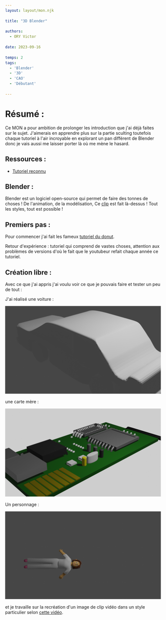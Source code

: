 ```yaml
---
layout: layout/mon.njk

title: "3D Blender"

authors:
  - ORY Victor

date: 2023-09-16

temps: 2
tags:
  - 'Blender'
  - '3D'
  - 'CAO'
  - 'Débutant'
  
---
```


# Résumé :

Ce MON a pour ambition de prolonger les introduction que j'ai déjà faites sur le sujet.
J'aimerais en apprendre plus sur la partie sculting toutefois chaque tutoriel à l'air incroyable en explorant un pan différent de Blender donc je vais aussi me laisser porter là où me mène le hasard. 

## Ressources :

- [Tutoriel reconnu](https://www.youtube.com/watch?v=B0J27sf9N1Y&list=PLjEaoINr3zgEPv5y--4MKpciLaoQYZB1Z)

## Blender :

Blender est un logiciel open-source qui permet de faire des tonnes de choses ! 
De l'animation, de la modélisation, 
Ce [clip](https://www.youtube.com/watch?v=q7YV__JxIbg) est fait là-dessus ! Tout les styles, tout est possible !

## Premiers pas :

Pour commencer j'ai fait les fameux [tutoriel du donut](https://www.youtube.com/watch?v=B0J27sf9N1Y&list=PLjEaoINr3zgEPv5y--4MKpciLaoQYZB1Z).

Retour d'expérience : tutoriel qui comprend de vastes choses, attention aux problèmes de versions d'où le fait que le youtubeur refait chaque année ce tutoriel.

## Création libre :

Avec ce que j'ai appris j'ai voulu voir ce que je pouvais faire et tester un peu de tout :

J'ai réalisé une voiture :

![Voiture 3D](../Voiture.png )

une carte mère :

![Carte Mere](../CarteMere.png )


Un personnage :

![Personnage](../Perso.png )


et je travaille sur la recréation d'un image de clip vidéo dans un style particulier selon [cette vidéo](https://www.youtube.com/watch?v=ZsvZsVPhTVs).
